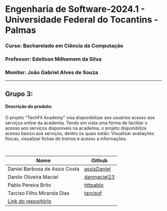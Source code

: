 # Engenharia de Software-2024.1 - Universidade Federal do Tocantins - Palmas
### Curso: Bacharelado em Ciência da Computação
### Professor: Edeilson Milhomem da Silva
### Monitor: João Gabriel Alves de Souza

---

## Grupo 3:

#### Descrição do produto:
O projeto "TechFit Academy" visa disponibilizar aos usuários acesso aos serviços online da academia. Tendo em vista uma forma de facilitar o acesso aos serviços disponíveis na academia, o projeto disponibiliza acesso básico aos serviços, dentro os quais estão: Visualizar avaliações físicas, visualizar fichas de treinos e acesso a informações.

<br>

| Nome                                                                                | Github                                        |
|-------------------------------------------------------------------------------------|-----------------------------------------------|
| Daniel Barbosa de Assis Costa                                                       | [assisDaniel](https://github.com/assisDaniel) |
| Danilo Oliveira Maciel                                                              | [danmaciel23](https://github.com/danmaciel23) |
| Pablo Pereira Brito                                                                 | [httpablo](https://github.com/httpablo)       |
| Tarciso Filho Miranda Dias                                                          | [tarcisof](https://github.com/tarcisof)       |
| [Link do repositório](https://github.com/assisDaniel/ES-2024_1-TechFit-Academy.git) |                                               |

##
